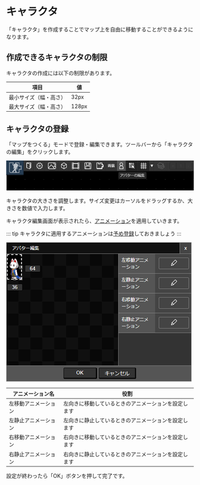 # キャラクタ
「キャラクタ」を作成することでマップ上を自由に移動することができるようになります。

## 作成できるキャラクタの制限

キャラクタの作成には以下の制限があります。

|項目|値|
| --- | --- |
|最小サイズ（幅・高さ）|32px|
|最大サイズ（幅・高さ）|128px|

## キャラクタの登録
「マップをつくる」モードで登録・編集できます。ツールバーから「キャラクタの編集」をクリックします。

![キャラクタ登録ボタン](./images/registering-avatar-navbar.png)

キャラクタの大きさを調整します。サイズ変更はカーソルをドラッグするか、大きさを数値で入力します。

キャラクタ編集画面が表示されたら、[アニメーション](/guide/animation/)を適用していきます。

::: tip 
キャラクタに適用するアニメーションは[予め登録](/guide/animation/#アニメーションの新規作成)しておきましょう
:::

![キャラクタ登録画面](./images/avatar-window.png)

|アニメーション名|役割|
| --- | --- |
|左移動アニメーション|左向きに移動しているときのアニメーションを設定します|
|左静止アニメーション|左向きに静止しているときのアニメーションを設定します|
|右移動アニメーション|右向きに移動しているときのアニメーションを設定します|
|右静止アニメーション|右向きに静止しているときのアニメーションを設定します|

設定が終わったら「OK」ボタンを押して完了です。
